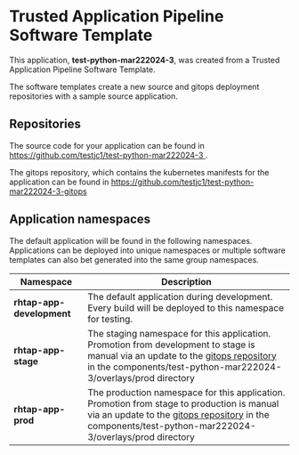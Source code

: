 # Trusted Application Pipeline Software Template

This application, **test-python-mar222024-3**, was created from a Trusted Application Pipeline Software Template.

The software templates create a new source and gitops deployment repositories with a sample source application. 

## Repositories

The source code for your application can be found in [https://github.com/testjc1/test-python-mar222024-3 ](https://github.com/testjc1/test-python-mar222024-3 ).
 
The gitops repository, which contains the kubernetes manifests for the application can be found in 
[https://github.com/testjc1/test-python-mar222024-3-gitops ](https://github.com/testjc1/test-python-mar222024-3-gitops ) 

## Application namespaces 

The default application will be found in the following namespaces. Applications can be deployed into unique namespaces or multiple software templates can also bet generated into the same group namespaces.  

|  Namespace   |  Description   |  
| -------- | -------- |   
| **rhtap-app-development** | The default application during development. Every build will be deployed to this namespace for testing. | 
| **rhtap-app-stage** | The staging namespace for this application. Promotion from development to stage is manual via an update to the [gitops repository](https://github.com/testjc1/test-python-mar222024-3-gitops ) in the components/test-python-mar222024-3/overlays/prod directory |  
| **rhtap-app-prod** | The production namespace for this application. Promotion from stage to production is manual via an update to the [gitops repository](https://github.com/testjc1/test-python-mar222024-3-gitops ) in the components/test-python-mar222024-3/overlays/prod directory | 